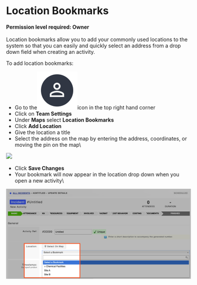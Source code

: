 # Location Bookmarks

**Permission level required: Owner**\
\
Location bookmarks allow you to add your commonly used locations to the system so that you can easily and quickly select an address from a drop down field when creating an activity.

To add location bookmarks:

* Go to the<img src="../.gitbook/assets/User Icon" alt="" data-size="line">icon in the top right hand corner
* Click on **Team Settings**
* Under **Maps** select **Location Bookmarks**
* Click **Add Location**
* Give the location a title
* Select the address on the map by entering the address, coordinates, or moving the pin on the map\


![](<../.gitbook/assets/location bookmarks 1.gif>)

* Click **Save Changes**
* Your bookmark will now appear in the location drop down when you open a new activity\


![](<../.gitbook/assets/location bookmarks 2.png>)
